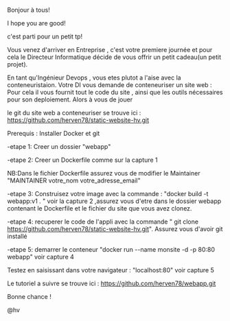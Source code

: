  Bonjour à tous!

I hope you are good!

c'est parti pour un petit tp!

Vous venez d'arriver en Entreprise , c'est votre premiere journée et pour cela le Directeur Informatique 
décide de vous offrir un petit cadeau(un petit projet).

En tant qu'Ingénieur Devops , vous etes plutot a l'aise avec la conteneuristaion.
Votre DI vous demande de conteneuriser un site web : Pour cela il vous fournit tout le code du site , ainsi que les outils nécessaires pour son deploiement. 
Alors à vous de jouer

le git du site web a conteneuriser se trouve ici  : https://github.com/herven78/static-website-hv.git

Prerequis : Installer Docker et git

-etape 1: Creer un dossier "webapp"

-etape 2: Creer un Dockerfile comme sur la capture 1

NB:Dans le fichier Dockerfile assurez vous de modifier le Maintainer "MAINTAINER votre_nom votre_adresse_email"

-etape 3: Construisez votre image avec la commande : "docker build -t webapp:v1 . " voir la capture 2 ,assurez vous d'etre dans le dossier 
webapp contenant le Dockerfile et le fichier du site que vous avez clonez.

-etape 4: recuperer le code de l'appli avec la commande " git clone https://github.com/herven78/static-website-hv.git". Assurez vous d'avoir git installé

-etape 5: demarrer le conteneur "docker run --name monsite -d -p 80:80 webapp" voir capture 4

Testez en saisissant dans votre navigateur :  "localhost:80" voir capture 5

Le tutoriel a suivre se trouve ici : https://github.com/herven78/webapp.git


Bonne chance !
 


@hv
